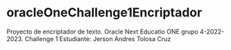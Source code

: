 # oracleOneChallenge1Encriptador
Proyecto de encriptador de texto. Oracle Next Educatio ONE grupo 4-2022-2023. Challenge 1
Estudiante: Jerson Andres Tolosa Cruz
